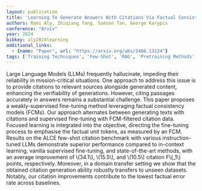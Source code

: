 ```yaml
---
layout: publication
title: 'Learning To Generate Answers With Citations Via Factual Consistency Models'
authors: Rami Aly, Zhiqiang Tang, Samson Tan, George Karypis
conference: "Arxiv"
year: 2024
bibkey: aly2024learning
additional_links:
  - {name: "Paper", url: "https://arxiv.org/abs/2406.13124"}
tags: ['Training Techniques', 'Few-Shot', 'RAG', 'Pretraining Methods', 'Fine-Tuning', 'Prompting', 'In-Context Learning']
---
```

Large Language Models (LLMs) frequently hallucinate, impeding their
reliability in mission-critical situations. One approach to address this issue
is to provide citations to relevant sources alongside generated content,
enhancing the verifiability of generations. However, citing passages accurately
in answers remains a substantial challenge. This paper proposes a
weakly-supervised fine-tuning method leveraging factual consistency models
(FCMs). Our approach alternates between generating texts with citations and
supervised fine-tuning with FCM-filtered citation data. Focused learning is
integrated into the objective, directing the fine-tuning process to emphasise
the factual unit tokens, as measured by an FCM. Results on the ALCE few-shot
citation benchmark with various instruction-tuned LLMs demonstrate superior
performance compared to in-context learning, vanilla supervised fine-tuning,
and state-of-the-art methods, with an average improvement of \\(34.1\\), \\(15.5\\),
and \\(10.5\\) citation F\\(_1\\) points, respectively. Moreover, in a domain transfer
setting we show that the obtained citation generation ability robustly
transfers to unseen datasets. Notably, our citation improvements contribute to
the lowest factual error rate across baselines.
